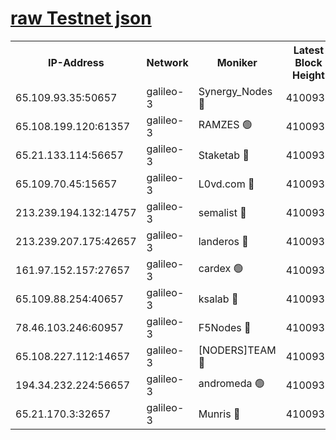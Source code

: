 [raw Testnet json](https://rpc-check.androt.stavr.tech/androt/rpcandrot_result.json)
=

<table><tr><th>IP-Address</th><th>Network</th><th>Moniker</th><th>Latest Block Height</th><th>Earliest Block Height</th><th>Catching Up</th><th>Voting Power</th><th>Scan Time</th></tr><tr><td>65.109.93.35:50657</td><td>galileo-3</td><td>Synergy_Nodes 🔴</td><td>4100935</td><td>0</td><td>False</td><td>960600</td><td>2023-12-05T14:33:16.935639788UTC</td></tr><tr><td>65.108.199.120:61357</td><td>galileo-3</td><td>RAMZES 🟢</td><td>4100932</td><td>1</td><td>False</td><td>0</td><td>2023-12-05T14:33:01.154334601UTC</td></tr><tr><td>65.21.133.114:56657</td><td>galileo-3</td><td>Staketab 🔴</td><td>4100935</td><td>90001</td><td>False</td><td>2</td><td>2023-12-05T14:33:17.968388796UTC</td></tr><tr><td>65.109.70.45:15657</td><td>galileo-3</td><td>L0vd.com 🔴</td><td>4100934</td><td>659001</td><td>False</td><td>3</td><td>2023-12-05T14:33:14.447382306UTC</td></tr><tr><td>213.239.194.132:14757</td><td>galileo-3</td><td>semalist 🔴</td><td>4100930</td><td>2228721</td><td>False</td><td>1318</td><td>2023-12-05T14:32:51.768051859UTC</td></tr><tr><td>213.239.207.175:42657</td><td>galileo-3</td><td>landeros 🔴</td><td>4100930</td><td>2642001</td><td>False</td><td>72</td><td>2023-12-05T14:32:46.766313987UTC</td></tr><tr><td>161.97.152.157:27657</td><td>galileo-3</td><td>cardex 🟢</td><td>4100935</td><td>2945323</td><td>False</td><td>0</td><td>2023-12-05T14:33:17.592327121UTC</td></tr><tr><td>65.109.88.254:40657</td><td>galileo-3</td><td>ksalab 🔴</td><td>4100931</td><td>3000356</td><td>False</td><td>31925</td><td>2023-12-05T14:32:54.687766851UTC</td></tr><tr><td>78.46.103.246:60957</td><td>galileo-3</td><td>F5Nodes 🔴</td><td>4100935</td><td>3057001</td><td>False</td><td>24</td><td>2023-12-05T14:33:17.268849161UTC</td></tr><tr><td>65.108.227.112:14657</td><td>galileo-3</td><td>[NODERS]TEAM 🔴</td><td>4100930</td><td>3176323</td><td>False</td><td>959618</td><td>2023-12-05T14:32:47.106962527UTC</td></tr><tr><td>194.34.232.224:56657</td><td>galileo-3</td><td>andromeda 🟢</td><td>4100931</td><td>4000931</td><td>False</td><td>0</td><td>2023-12-05T14:32:54.239972146UTC</td></tr><tr><td>65.21.170.3:32657</td><td>galileo-3</td><td>Munris 🔴</td><td>4100933</td><td>4000933</td><td>False</td><td>411</td><td>2023-12-05T14:33:05.895406625UTC</td></tr></table>

